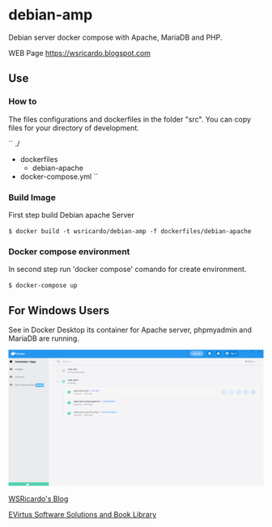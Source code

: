 # debian-amp
Debian server docker compose with Apache, MariaDB and PHP.

WEB Page https://wsricardo.blogspot.com


## Use

### How to

The files configurations and dockerfiles in the folder "src". You can copy
files for your directory of development.

``
./
  - dockerfiles
    - debian-apache
  - docker-compose.yml
``

### Build Image

First step build Debian apache Server

``
  $ docker build -t wsricardo/debian-amp -f dockerfiles/debian-apache
``

### Docker compose environment

In second step run 'docker compose' comando for create environment.

``
  $ docker-compose up
``

## For Windows Users

  See in Docker Desktop its container for Apache server, phpmyadmin and MariaDB are running.

  ![alt Image of screen docker with containners running](imgs/docker-compose-1.PNG)


[WSRicardo's Blog](https://wsricardo.blogspot.com)

[EVirtus Software Solutions and Book Library ](http://www.evirtus.com.br)

